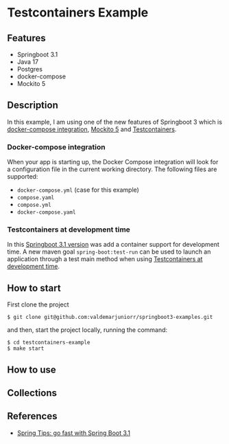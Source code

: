 # Testcontainers Example

## Features

- Springboot 3.1
- Java 17
- Postgres
- docker-compose
- Mockito 5

## Description

In this example, I am using one of the new features of Springboot 3 which is
[docker-compose integration](https://github.com/spring-projects/spring-boot/wiki/Spring-Boot-3.1-Release-Notes#testcontainers), [Mockito 5](https://github.com/spring-projects/spring-boot/wiki/Spring-Boot-3.1-Release-Notes#mockito-5)
and [Testcontainers](https://github.com/spring-projects/spring-boot/wiki/Spring-Boot-3.1-Release-Notes#testcontainers).

### Docker-compose integration

When your app is starting up, the Docker Compose integration will look for a configuration file in the current working directory. The following files are supported:

- `docker-compose.yml` (case for this example)
- `compose.yaml`
- `compose.yml`
- `docker-compose.yaml`

### Testcontainers at development time

In this [Springboot 3.1 version](https://github.com/spring-projects/spring-boot/wiki/Spring-Boot-3.1-Release-Notes) was add a container support for development time.
A new maven goal `spring-boot:test-run` can be used to launch an application through a test main method when using [Testcontainers at development time](https://docs.spring.io/spring-boot/docs/3.1.0/reference/html/features.html#features.testing.testcontainers.at-development-time).

## How to start

First clone the project

```
$ git clone git@github.com:valdemarjuniorr/springboot3-examples.git
```

and then, start the project locally, running the command:

```
$ cd testcontainers-example
$ make start
```

## How to use

## Collections

## References

- [Spring Tips: go fast with Spring Boot 3.1](https://www.youtube.com/watch?v=ykEK2xuJrN8)
